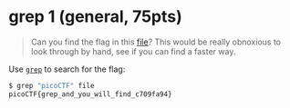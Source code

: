 # grep 1 (general, 75pts)

> Can you find the flag in this [file](./assets/file)? This would be really obnoxious to look through by hand, see if
you can find a faster way.

Use [`grep`](https://linux.die.net/man/1/grep) to search for the flag:

```sh
$ grep "picoCTF" file
picoCTF{grep_and_you_will_find_c709fa94}
```
